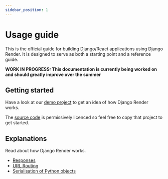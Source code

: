 ```yaml
---
sidebar_position: 1
---
```


# Usage guide

This is the official guide for building Django/React applications using Django Render. It is designed to serve as both a starting point and a reference guide.

**WORK IN PROGRESS: This documentation is currently being worked on and should greatly improve over the summer**

## Getting started

Have a look at our [demo project](https://demo.django-render.org/) to get an idea of how Django Render works.

The [source code](https://github.com/kaedroho/djangopress) is permissively licenced so feel free to copy that project to get started.

## Explanations

Read about how Django Render works.

 - [Responses](./explanations/responses)
 - [URL Routing](./explanations/routing)
 - [Serialisation of Python objects](./explanations/serialisation.md)

<!-- ## How to guides

 - **[Building modal workflows using overlays](./how-to/overlays)**
 - **[Adding global context](./how-to/global-context)**
 - **[Rendering forms](./how-to/forms)**
 - **[Integrating storybook](./how-to/storybook)**
 - **[Testing views](./how-to/testing)**

## Reference

 - **[Reference](./reference)** - The API reference -->
